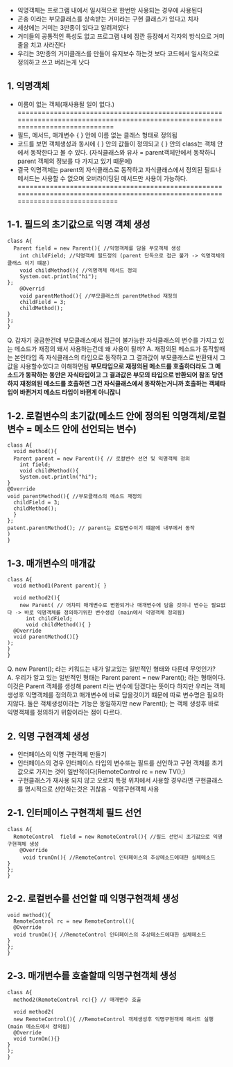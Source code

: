 + 익명객체는 프로그램 내에서 일시적으로 한번만 사용되는 경우에 사용된다
+ 곤충 이라는 부모클래스를 상속받는 거미라는 구현 클래스가 있다고 치자
+ 세상에는 거미는 3만종이 있다고 알려져있다
+ 거미들의 공통적인 특성도 없고 프로그램 내에 잠깐 등장해서 각자의 방식으로 거미줄을 치고 사라진다
+ 우리는 3만종의 거미클래스를 만들어 유지보수 하는것 보다 코드에서 일시적으로 정의하고 쓰고 버리는게 낫다


## 1. 익명객체
+ 이름이 없는 객체(재사용될 일이 없다.)
==============================================================================================================================
+ 필드, 메서드, 매개변수 { } 안에 이름 없는 클래스 형태로 정의됨
+ 코드를 보면 객체생성과 동시에 { } 안의 값들이 정의되고 { } 안의 class는 객체 안에서 동작한다고 볼 수 있다. (자식클래스와 유사 = parent객체안에서 동작하니 parent 객체의 정보를 다 가지고 있기 떄문에)
+ 결국 익명객체는 parent의 자식클래스로 동작하고 자식클래스에서 정의된 필드나 메서드는 사용할 수 없으며 오버라이딩된 메서드만 사용이 가능하다.
===============================================================================================================================

## 1-1. 필드의 초기값으로 익명 객체 생성
```
class A{
  Parent field = new Parent(){ //익명객체를 담을 부모객체 생성
    int childField; //익명객체 필드정의 (parent 단독으로 접근 불가 -> 익명객체의 클래스 이기 떄문)
    void childMethod(){ //익명객체 메서드 정의
    System.out.println("hi");
};
    @Overrid 
    void parentMethod(){ //부모클래스의 parentMethod 재정의
    childField = 3;
    childMethod();
}
};
}
```

Q. 갑자기 궁금한건데 부모클래스에서 접근이 불가능한 자식클래스의 변수를 가지고 있는 메소드가 재정의 돼서 사용하는건데 왜 사용이 될까?
A. 재정의된 메소드가 동작할때는 본인타입 즉 자식클래스의 타입으로 동작하고 그 결과값이 부모클래스로 반환돼서 그 값을 사용할수있다고 이해하면됨 
**부모타입으로 재정의된 메소드를 호출하더라도 그 메소드가 동작하는 동안은 자식타입이고 그 결과값은 부모의 타입으로 반환되어 참조**
**당연하지 재정의된 메소드를 호출하면 그건 자식클래스에서 동작하는거니까 호출하는 객체타입이 바뀐거지 메소드 타입이 바뀐게 아니잖니**

## 1-2. 로컬변수의 초기값(메소드 안에 정의된 익명객체/로컬변수 = 메소드 안에 선언되는 변수)
```
class A{
  void method(){
  Parent parent = new Parent(){ // 로컬변수 선언 및 익명객체 정의
    int field;
    void childMethod(){
    System.out.println("hi");
}
@Override
void parentMethod(){ //부모클래스의 메소드 재정의
  childField = 3;
  childMethod();
  }
};
patent.parentMethod(); // parent는 로컬변수이기 떄문에 내부에서 동작
)
}
```

## 1-3. 매개변수의 매개값
```
class A{
  void method1(Parent parent){ }

  void method2(){
    new Parent( // 어차피 매개변수로 변환되거나 매개변수에 담을 것이니 변수는 필요없다 -> 바로 익명객체를 정의하기위한 변수생성 (main에서 익명객체 정의됨)
      int childField; 
      void childMethod(){ }
  @Override
  void parentMethod()[} 
);
}
}
```

Q. new Parent(); 라는 키워드는 내가 알고있는 일반적인 형태와 다른데 무엇인가?  
A. 우리가 알고 있는 일반적인 형태는 Parent parent = new Parent(); 라는 형태이다. 이것은 Parent 객체를 생성해 parent 라는 변수에 담겠다는 뜻이다
하지만 우리는 객체생성후 익명객체를 정의하고 매개변수에 바로 담을것이기 떄문에 따로 변수명은 필요하지않다.
둘은 객체생성이라는 기능은 동일하지만 new Parent(); 는 객체 생성후 바로 익명객체를 정의하기 위함이라는 점이 다르다. 

## 2. 익명 구현객체 생성
+ 인터페이스의 익명 구현객체 만들기
+ 인터페이스의 경우 인터페이스 타입의 변수또는 필드를 선언하고 구현 객체를 초기값으로 가지는 것이 일반적이다(RemoteControl rc = new TV();)
+ 구현클래스가 재사용 되지 않고 오로지 특정 위치에서 사용할 경우라면 구현클래스를 명시적으로 선언하는것은 귀찮음 - 익명구현객체 사용

## 2-1. 인터페이스 구현객체 필드 선언
```
class A{
  RemoteControl  field = new RemoteControl(){ //필드 선언시 초기값으로 익명 구현객체 생성 
    @Override
     void trunOn(){ //RemoteControl 인터페이스의 추상메소드에대한 실체메소드
} 
}; 
}
```
## 2-2. 로컬변수를 선언할 때 익명구현객체 생성
```
void method(){
  RemoteControl rc = new RemoteControl(){
  @Override
  void trunOn(){ //RemoteControl 인터페이스의 추상메소드에대한 실체메소드
}
};
}
```

## 2-3. 매개변수를 호출할때 익명구현객체 생성
```
class A{
  method2(RemoteControl rc){} // 매개변수 호출

  void method2(
  new RemoteControl(){ //RemoteControl 객체생성후 익명구현객체 메서드 실행 (main 메소드에서 정의됨)
  @Override
  void turnOn(){}
}
);
}

```

